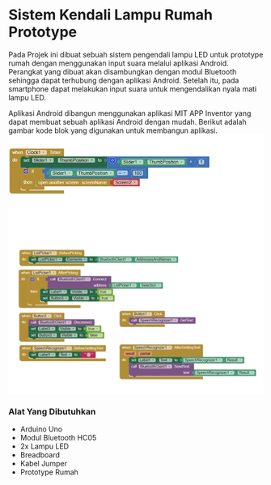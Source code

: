 # Sistem Kendali Lampu Rumah Prototype

Pada Projek ini dibuat sebuah sistem pengendali lampu LED untuk prototype rumah dengan menggunakan input suara melalui aplikasi Android. Perangkat yang dibuat akan disambungkan dengan modul Bluetooth sehingga dapat terhubung dengan aplikasi Android. Setelah itu, pada smartphone dapat melakukan input suara untuk mengendalikan nyala mati lampu LED.

Aplikasi Android dibangun menggunakan aplikasi MIT APP Inventor yang dapat membuat sebuah aplikasi Android dengan mudah. Berikut adalah gambar kode blok yang digunakan untuk membangun aplikasi. ![MIT_Block_Screen1](SmartHome/Gambar/MIT_Block_Screen1.PNG)
![MIT_Block_Screen2](SmartHome/Gambar/MIT_Block_Screen2.PNG)

### Alat Yang Dibutuhkan
- Arduino Uno
- Modul Bluetooth HC05
- 2x Lampu LED
- Breadboard
- Kabel Jumper
- Prototype Rumah 

